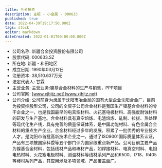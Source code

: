 ```yaml
---
title: 合金投资
description: 主板 - 小金属 - 000633
published: true
date: 2022-04-30T19:17:50.000Z
tags: stock
editor: markdown
dateCreated: 2022-01-01T00:00:00.000Z
---
```


- 公司名称: 新疆合金投资股份有限公司
- 股票代码: 000633.SZ
- 所在地: 新疆 - 和田地区
- 成立日期: 1990年03月12日
- 注册资本: 38,510.637万元
- 法定代表人: 甘霖
- 主营业务: 主营业务:镍基合金材料的生产与销售，PPP项目
- 公司官网: [www.xjhjtz.net](www.xjhjtz.net)
- 公司介绍: 公司前身为隶属于沈阳市冶金局的国有大型企业沈阳合金厂，目前为投资控股型公司，公司的全资子公司合金材料是我国生产镍基合金材料的骨干企业之一，也是我国最早的电真空材料、火花塞电极材料、高强度耐蚀材料的研发与生产基地。合金材料具有真空熔炼、电渣熔炼、轧制、拉拔、热处理等现代化生产线，具有完善的质量保证体系，是中国功能材料、有色金属合金材料的重点生产企业。合金材料经过多年的发展，积累了一批优秀的专业技术人才，是沈阳市首批高新技术企业之一，通过了ISO9001国际质量体系认证，产品有三项被国家科委等五个部门评为国家级重点新产品。公司目前主要产品为镍基合金材料，包括线材产品和棒材产品，如焊接材料、电真空材料、电阻电热材料、火花塞电极材料、测温材料等线材系列产品和K500、I718、R405等棒材系列产品，其应用涉及多项领域，产品覆盖面广。


